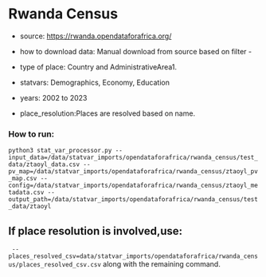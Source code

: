 # Rwanda Census

- source: https://rwanda.opendataforafrica.org/

- how to download data: Manual download from source based on filter - 

- type of place: Country and AdministrativeArea1.

- statvars: Demographics, Economy, Education

- years: 2002 to 2023

- place_resolution:Places are resolved based on name.

### How to run:

`python3 stat_var_processor.py --input_data=/data/statvar_imports/opendataforafrica/rwanda_census/test_data/ztaoyl_data.csv --pv_map=/data/statvar_imports/opendataforafrica/rwanda_census/ztaoyl_pv_map.csv --config=/data/statvar_imports/opendataforafrica/rwanda_census/ztaoyl_metadata.csv --output_path=/data/statvar_imports/opendataforafrica/rwanda_census/test_data/ztaoyl`

## If place resolution is involved,use:
` --places_resolved_csv=data/statvar_imports/opendataforafrica/rwanda_census/places_resolved_csv.csv` along with the remaining command.
